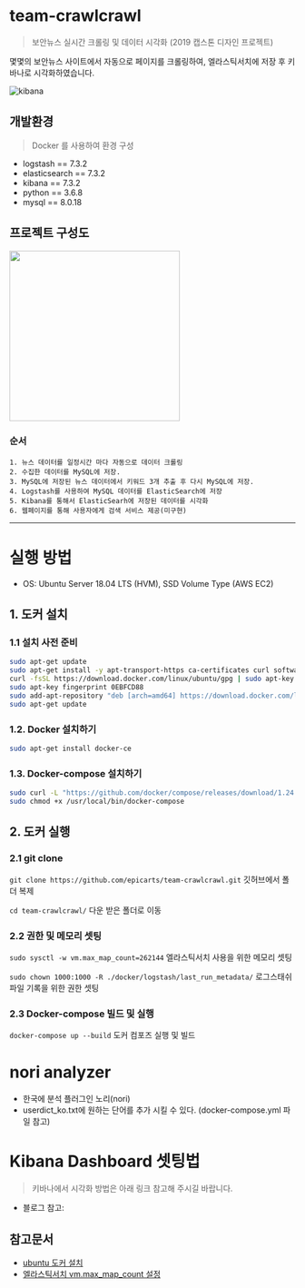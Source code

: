 # team-crawlcrawl
> 보안뉴스 실시간 크롤링 및 데이터 시각화 (2019 캡스톤 디자인 프로젝트)

몇몇의 보안뉴스 사이트에서 자동으로 페이지를 크롤링하여, 엘라스틱서치에 저장 후 키바나로 시각화하였습니다.

![kibana](https://user-images.githubusercontent.com/17478634/73137801-6fecf780-409f-11ea-9dd2-98edc122db62.PNG)


## 개발환경
> Docker 를 사용하여 환경 구성

* logstash == 7.3.2
* elasticsearch == 7.3.2
* kibana == 7.3.2
* python == 3.6.8
* mysql == 8.0.18

## 프로젝트 구성도
<img src="https://user-images.githubusercontent.com/17478634/73138072-ee4a9900-40a1-11ea-8d69-46f2fddff5f8.PNG" height="300px" ></img><br/>


### 순서
	1. 뉴스 데이터를 일정시간 마다 자동으로 데이터 크롤링
	2. 수집한 데이터를 MySQL에 저장.
	3. MySQL에 저장된 뉴스 데이터에서 키워드 3개 추출 후 다시 MySQL에 저장. 
	4. Logstash를 사용하여 MySQL 데이터를 ElasticSearch에 저장
	5. Kibana를 통해서 ElasticSearh에 저장된 데이터를 시각화 
	6. 웹페이지를 통해 사용자에게 검색 서비스 제공(미구현)

---------------------------------------

# 실행 방법
* OS: Ubuntu Server 18.04 LTS (HVM), SSD Volume Type (AWS EC2)

## 1. 도커 설치
### 1.1 설치 사전 준비
```sh
sudo apt-get update
sudo apt-get install -y apt-transport-https ca-certificates curl software-properties-common
curl -fsSL https://download.docker.com/linux/ubuntu/gpg | sudo apt-key add -
sudo apt-key fingerprint 0EBFCD88
sudo add-apt-repository "deb [arch=amd64] https://download.docker.com/linux/ubuntu $(lsb_release -cs) stable"
sudo apt-get update
```
### 1.2. Docker 설치하기
```sh
sudo apt-get install docker-ce
```

### 1.3. Docker-compose 설치하기
```sh
sudo curl -L "https://github.com/docker/compose/releases/download/1.24.1/docker-compose-$(uname -s)-$(uname -m)" -o /usr/local/bin/docker-compose
sudo chmod +x /usr/local/bin/docker-compose
```

## 2. 도커 실행

### 2.1 git clone
`git clone https://github.com/epicarts/team-crawlcrawl.git` 깃허브에서 폴더 복제

`cd team-crawlcrawl/` 다운 받은 폴더로 이동

### 2.2 권한 및 메모리 셋팅
`sudo sysctl -w vm.max_map_count=262144` 엘라스틱서치 사용을 위한 메모리 셋팅

`sudo chown 1000:1000 -R ./docker/logstash/last_run_metadata/` 로그스태쉬 파일 기록을 위한 권한 셋팅

### 2.3 Docker-compose 빌드 및 실행
`docker-compose up --build` 도커 컴포즈 실행 및 빌드



# **nori analyzer**
- 한국에 분석 플러그인 노리(nori)
- userdict_ko.txt에 원하는 단어를 추가 시킬 수 있다. (docker-compose.yml 파일 참고)

# Kibana Dashboard 셋팅법
> 키바나에서 시각화 방법은 아래 링크 참고해 주시길 바랍니다.
- 블로그 참고: 

## 참고문서
* [ubuntu 도커 설치](https://docs.docker.com/install/linux/docker-ce/ubuntu/)
* [엘라스틱서치 vm.max_map_count 설정](https://www.elastic.co/guide/en/elasticsearch/reference/current/vm-max-map-count.html)
